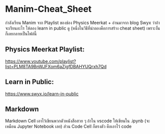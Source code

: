 # Manim-Cheat_Sheet
กำลังเรียน Manim จาก Playlist ของช่อง Physics Meerkat + อ่านมาจาก blog Swyx ว่าถ้าจะเรียนอะไร ให้ลอง learn in public ดู (หนึ่งในวิธีที่น่าลองคือการสร้าง cheat sheet) เพราะงั้นก็เลยกลายเป็นไฟล์นี้ 
## Physics Meerkat Playlist: 
https://www.youtube.com/playlist?list=PLM8TA9BnWJFXom6aZigfDBAHYUQrxh7Qd
## Learn in Public: 
https://www.swyx.io/learn-in-public

## Markdown  
Markdown Cell เอาไว้เขียนพวกตัวหนังสือสวย ๆ ถ้าใน vscode ให้เขียนใน .ipynb (จะเหมือน Jupyter Notebook เลย) ส่วน Code Cell ก็ตรงตัว คือเอาไว้ code  
